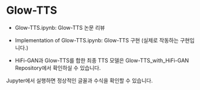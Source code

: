# Glow-TTS

- Glow-TTS.ipynb: Glow-TTS 논문 리뷰
- Implementation of Glow-TTS.ipynb: Glow-TTS 구현 (실제로 작동하는 구현입니다.)

- HiFi-GAN과 Glow-TTS를 합한 최종 TTS 모델은 Glow-TTS_with_HiFi-GAN Repository에서 확인하실 수 있습니다.

Jupyter에서 실행하면 정상적인 글꼴과 수식을 확인할 수 있습니다.
